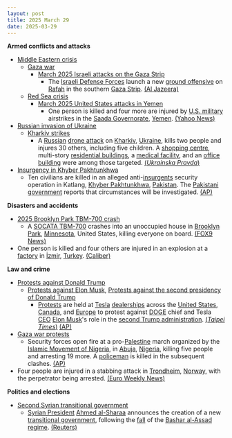 ```yaml
---
layout: post
title: 2025 March 29
date: 2025-03-29
---
```



**Armed conflicts and attacks**

* [Middle Eastern crisis](https://en.wikipedia.org/wiki/Middle_Eastern_crisis_%282023%E2%80%93present%29 "Middle Eastern crisis (2023–present)")
  + [Gaza war](https://en.wikipedia.org/wiki/Gaza_war "Gaza war")
    - [March 2025 Israeli attacks on the Gaza Strip](https://en.wikipedia.org/wiki/March_2025_Israeli_attacks_on_the_Gaza_Strip "March 2025 Israeli attacks on the Gaza Strip")
      * The [Israeli Defense Forces](https://en.wikipedia.org/wiki/Israel_Defense_Forces "Israel Defense Forces") launch a new [ground offensive](https://en.wikipedia.org/wiki/Offensive_%28military%29 "Offensive (military)") on [Rafah](https://en.wikipedia.org/wiki/Rafah "Rafah") in the southern [Gaza Strip](https://en.wikipedia.org/wiki/Gaza_Strip "Gaza Strip"). [(Al Jazeera)](https://www.aljazeera.com/news/liveblog/2025/3/29/live-israel-kills-almost-900-since-breaking-gaza-ceasefire-ministry)
  + [Red Sea crisis](https://en.wikipedia.org/wiki/Red_Sea_crisis "Red Sea crisis")
    - [March 2025 United States attacks in Yemen](https://en.wikipedia.org/wiki/March_2025_United_States_attacks_in_Yemen "March 2025 United States attacks in Yemen")
      * One person is killed and four more are injured by [U.S. military](https://en.wikipedia.org/wiki/U.S._military "U.S. military") airstrikes in the [Saada Governorate](https://en.wikipedia.org/wiki/Saada_Governorate "Saada Governorate"), [Yemen](https://en.wikipedia.org/wiki/Yemen "Yemen"). [(Yahoo News)](https://www.yahoo.com/news/us-strikes-against-houthi-rebels-033551620.html)
* [Russian invasion of Ukraine](https://en.wikipedia.org/wiki/Russian_invasion_of_Ukraine "Russian invasion of Ukraine")
  + [Kharkiv strikes](https://en.wikipedia.org/wiki/Kharkiv_strikes_%282022%E2%80%93present%29 "Kharkiv strikes (2022–present)")
    - A [Russian](https://en.wikipedia.org/wiki/Russian_Armed_Forces "Russian Armed Forces") [drone attack](https://en.wikipedia.org/wiki/Drone_warfare "Drone warfare") on [Kharkiv](https://en.wikipedia.org/wiki/Kharkiv "Kharkiv"), [Ukraine](https://en.wikipedia.org/wiki/Ukraine "Ukraine"), kills two people and injures 30 others, including five children. A [shopping centre](https://en.wikipedia.org/wiki/Shopping_centre "Shopping centre"), multi-story [residential buildings](https://en.wikipedia.org/wiki/Residential_building "Residential building"), a [medical facility](https://en.wikipedia.org/wiki/Medical_facility "Medical facility"), and an [office building](https://en.wikipedia.org/wiki/Office_building "Office building") were among those targeted. [(*Ukrainska Pravda*)](https://www.pravda.com.ua/eng/news/2025/03/29/7505159/)
* [Insurgency in Khyber Pakhtunkhwa](https://en.wikipedia.org/wiki/Insurgency_in_Khyber_Pakhtunkhwa "Insurgency in Khyber Pakhtunkhwa")
  + Ten civilians are killed in an alleged anti-[insurgents](https://en.wikipedia.org/wiki/Insurgents "Insurgents") security operation in Katlang, [Khyber Pakhtunkhwa](https://en.wikipedia.org/wiki/Khyber_Pakhtunkhwa "Khyber Pakhtunkhwa"), [Pakistan](https://en.wikipedia.org/wiki/Pakistan "Pakistan"). The [Pakistani government](https://en.wikipedia.org/wiki/Pakistani_government "Pakistani government") reports that circumstances will be investigated. [(AP)](https://apnews.com/article/pakistan-northwest-civilian-deaths-30ee85c469cdf5b0392deaa120eaffdb)

**Disasters and accidents**

* [2025 Brooklyn Park TBM-700 crash](https://en.wikipedia.org/wiki/2025_Brooklyn_Park_TBM-700_crash "2025 Brooklyn Park TBM-700 crash")
  + A [SOCATA TBM-700](https://en.wikipedia.org/wiki/SOCATA_TBM "SOCATA TBM") crashes into an unoccupied house in [Brooklyn Park](https://en.wikipedia.org/wiki/Brooklyn_Park%2C_Minnesota "Brooklyn Park, Minnesota"), [Minnesota](https://en.wikipedia.org/wiki/Minnesota "Minnesota"), United States, killing everyone on board. [(FOX9 News)](https://www.fox9.com/news/plane-crashes-brooklyn-park-house-engulfed-flames)
* One person is killed and four others are injured in an explosion at a [factory](https://en.wikipedia.org/wiki/Factory "Factory") in [İzmir](https://en.wikipedia.org/wiki/%C4%B0zmir "İzmir"), [Turkey](https://en.wikipedia.org/wiki/Turkey "Turkey"). [(Caliber)](https://caliber.az/en/post/explosion-at-factory-in-turkiye-s-izmir-claims-one-life-four-injured)

**Law and crime**

* [Protests against Donald Trump](https://en.wikipedia.org/wiki/Protests_against_Donald_Trump "Protests against Donald Trump")
  + [Protests against Elon Musk](https://en.wikipedia.org/wiki/Protests_against_Elon_Musk "Protests against Elon Musk"), [Protests against the second presidency of Donald Trump](https://en.wikipedia.org/wiki/Protests_against_the_second_presidency_of_Donald_Trump "Protests against the second presidency of Donald Trump")
    - [Protests](https://en.wikipedia.org/wiki/Tesla_Takedown "Tesla Takedown") are held at [Tesla](https://en.wikipedia.org/wiki/Tesla%2C_Inc. "Tesla, Inc.") [dealerships](https://en.wikipedia.org/wiki/Car_dealership "Car dealership") across the [United States](https://en.wikipedia.org/wiki/United_States "United States"), [Canada](https://en.wikipedia.org/wiki/Canada "Canada"), and [Europe](https://en.wikipedia.org/wiki/Europe "Europe") to protest against [DOGE](https://en.wikipedia.org/wiki/Department_of_Government_Efficiency "Department of Government Efficiency") chief and Tesla [CEO](https://en.wikipedia.org/wiki/Chief_executive_officer "Chief executive officer") [Elon Musk](https://en.wikipedia.org/wiki/Elon_Musk "Elon Musk")'s role in the [second Trump administration](https://en.wikipedia.org/wiki/Second_Trump_administration "Second Trump administration"). [(*Taipei Times*)](https://www.taipeitimes.com/News/biz/archives/2025/03/31/2003834327) [(AP)](https://apnews.com/article/elon-musk-tesla-doge-protests-a07cb5f20d65d0fb4dcb3547e2b7879c)
* [Gaza war protests](https://en.wikipedia.org/wiki/Gaza_war_protests "Gaza war protests")
  + Security forces open fire at a pro-[Palestine](https://en.wikipedia.org/wiki/Palestine "Palestine") march organized by the [Islamic Movement of Nigeria](https://en.wikipedia.org/wiki/Islamic_Movement_%28Nigeria%29 "Islamic Movement (Nigeria)"), in [Abuja](https://en.wikipedia.org/wiki/Abuja "Abuja"), [Nigeria](https://en.wikipedia.org/wiki/Nigeria "Nigeria"), killing five people and arresting 19 more. A [policeman](https://en.wikipedia.org/wiki/Nigeria_Police_Force "Nigeria Police Force") is killed in the subsequent clashes. [(AP)](https://apnews.com/article/nigeria-police-muslim-group-clash-palestinians-c170559c98687b7f4a73a391e7dd73a8)
* Four people are injured in a stabbing attack in [Trondheim](https://en.wikipedia.org/wiki/Trondheim "Trondheim"), [Norway](https://en.wikipedia.org/wiki/Norway "Norway"), with the perpetrator being arrested. [(Euro Weekly News)](https://euroweeklynews.com/2025/03/29/norway-in-shock-after-brutal-stabbing-in-trondheim-leaves-four-injured/)

**Politics and elections**

* [Second Syrian transitional government](https://en.wikipedia.org/wiki/Second_Syrian_transitional_government "Second Syrian transitional government")
  + [Syrian President](https://en.wikipedia.org/wiki/President_of_Syria "President of Syria") [Ahmed al-Sharaa](https://en.wikipedia.org/wiki/Ahmed_al-Sharaa "Ahmed al-Sharaa") announces the creation of a new [transitional government](https://en.wikipedia.org/wiki/Provisional_government "Provisional government"), following the [fall](https://en.wikipedia.org/wiki/Fall_of_the_Assad_regime "Fall of the Assad regime") of the [Bashar al-Assad](https://en.wikipedia.org/wiki/Bashar_al-Assad "Bashar al-Assad") [regime](https://en.wikipedia.org/wiki/Ba%27athist_Syria "Ba'athist Syria"). [(Reuters)](https://www.reuters.com/world/middle-east/syrias-president-al-sharaa-forms-new-transitional-government-2025-03-29/)

